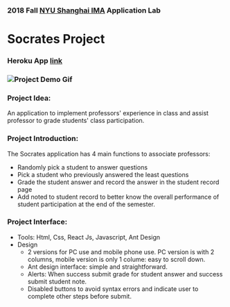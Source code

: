 ### 2018 Fall [NYU Shanghai IMA](https://shanghai.nyu.edu/academics/majors/interactive-media-arts) Application Lab
# **Socrates Project**        

### Heroku App [link](https://tiger-zersh-socrates-alpha.herokuapp.com/)

### ![Project Demo Gif](https://media.giphy.com/media/wr95b4sVYkCmk6DGq7/giphy.gif)

### Project Idea:
An application to implement professors' experience in class and assist professor to grade students' class participation.
 
### Project Introduction:
The Socrates application has 4 main functions to associate professors:
* Randomly pick a student to answer questions
* Pick a student who previously answered the least questions
* Grade the student answer and record the answer in the student record page
* Add noted to student record to better know the overall performance of student participation at the end of the semester.

### Project Interface:

* Tools: Html, Css, React Js, Javascript, Ant Design
* Design 
  * 2 versions for PC use and mobile phone use. PC version is with 2 columns, mobile version is only 1 colume: easy to scroll down.
  * Ant design interface: simple and straightforward. 
  * Alerts: When success submit grade for student answer and success submit student note.
  * Disabled buttons to avoid syntax errors and indicate user to complete other steps before submit.
